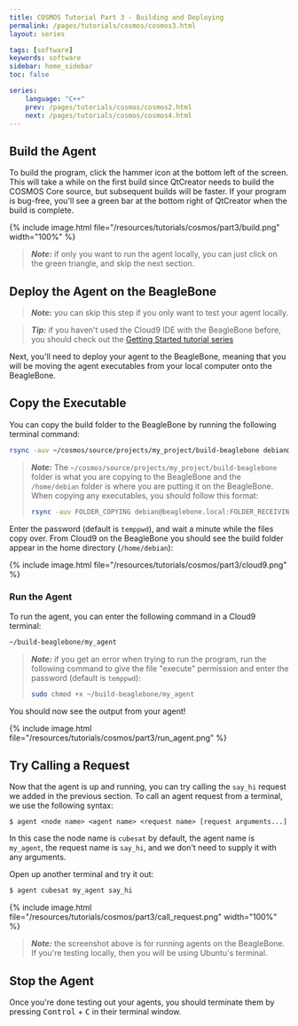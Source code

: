 ```yaml
---
title: COSMOS Tutorial Part 3 - Building and Deploying
permalink: /pages/tutorials/cosmos/cosmos3.html
layout: series

tags: [software]
keywords: software
sidebar: home_sidebar
toc: false

series:
    language: "C++"
    prev: /pages/tutorials/cosmos/cosmos2.html
    next: /pages/tutorials/cosmos/cosmos4.html
---
```


## Build the Agent
To build the program, click the hammer icon at the bottom left of the screen. This will take a while on the first build since QtCreator needs to build the COSMOS Core source, but subsequent builds will be faster. If your program is bug-free, you'll see a green bar at the bottom right of QtCreator when the build is complete.

{% include image.html file="/resources/tutorials/cosmos/part3/build.png" width="100%" %}

> **_Note:_** if only you want to run the agent locally, you can just click on the green triangle, and skip the next section.

## Deploy the Agent on the BeagleBone

> **_Note:_** you can skip this step if you only want to test your agent locally.

> **_Tip:_** if you haven't used the Cloud9 IDE with the BeagleBone before, you should check out the
> [Getting Started tutorial series]({{site.folder_tutorials_setup}}/setup1.html)

Next, you'll need to deploy your agent to the BeagleBone, meaning that you will be moving the agent executables from your local computer onto the BeagleBone.

## Copy the Executable

You can copy the build folder to the BeagleBone by running the following terminal command:

```bash
rsync -auv ~/cosmos/source/projects/my_project/build-beaglebone debian@beaglebone.local:/home/debian
```

> **_Note:_** The `~/cosmos/source/projects/my_project/build-beaglebone` folder is what you are copying to the BeagleBone and the `/home/debian` folder is where you are putting it on the BeagleBone. 
> When copying any executables, you should follow this format:
> ```bash
> rsync -auv FOLDER_COPYING debian@beaglebone.local:FOLDER_RECEIVING
> ```

Enter the password (default is `temppwd`), and wait a minute while the files copy over. From Cloud9 on the BeagleBone you should see the build folder appear in the home directory (`/home/debian`):

{% include image.html file="/resources/tutorials/cosmos/part3/cloud9.png" %}

### Run the Agent


To run the agent, you can enter the following command in a Cloud9 terminal:

```bash
~/build-beaglebone/my_agent
```

> **_Note:_** if you get an error when trying to run the program, run the following command to give the file "execute" permission and enter the password (default is `temppwd`):
> ```bash
> sudo chmod +x ~/build-beaglebone/my_agent
> ```

You should now see the output from your agent!


{% include image.html file="/resources/tutorials/cosmos/part3/run_agent.png" %}


## Try Calling a Request

Now that the agent is up and running, you can try calling the `say_hi` request we added in the previous section.
To call an agent request from a terminal, we use the following syntax:

```
$ agent <node name> <agent name> <request name> [request arguments...]
```

In this case the node name is `cubesat` by default, the agent name is `my_agent`, the request name is `say_hi`, and
we don't need to supply it with any arguments.


Open up another terminal and try it out:

```bash
$ agent cubesat my_agent say_hi
```

{% include image.html file="/resources/tutorials/cosmos/part3/call_request.png" width="100%" %}

> **_Note:_** the screenshot above is for running agents on the BeagleBone. If you're testing locally, then
> you will be using Ubuntu's terminal.

## Stop the Agent

Once you're done testing out your agents, you should terminate them by pressing
<kbd>Control</kbd> + <kbd>C</kbd> in their terminal window.






